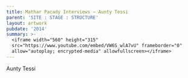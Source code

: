 ```yaml
---
title: Mathar Pacady Interviews – Aunty Tessi
parent: 'SITE : STAGE : STRUCTURE'
layout: artwork
pubdate: '2014'
summary: >-
  <iframe width="560" height="315"
  src="https://www.youtube.com/embed/VW6S_wlA7vU" frameborder="0"
  allow="autoplay; encrypted-media" allowfullscreen></iframe>
---
```

Aunty Tessi
